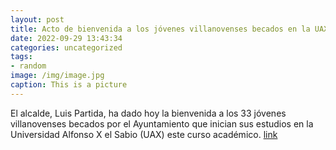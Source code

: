 ```yaml
---
layout: post
title: Acto de bienvenida a los jóvenes villanovenses becados en la UAX
date: 2022-09-29 13:43:34
categories: uncategorized
tags:
- random
image: /img/image.jpg
caption: This is a picture
---
```

El alcalde, Luis Partida, ha dado hoy la bienvenida a los 33 jóvenes villanovenses becados por el Ayuntamiento que inician sus estudios en la Universidad Alfonso X el Sabio (UAX) este curso académico.   [link](https://www.ayto-villacanada.es/noticias/acto-de-bienvenida-a-los-jovenes-villanovenses-becados-en-la-uax/)

